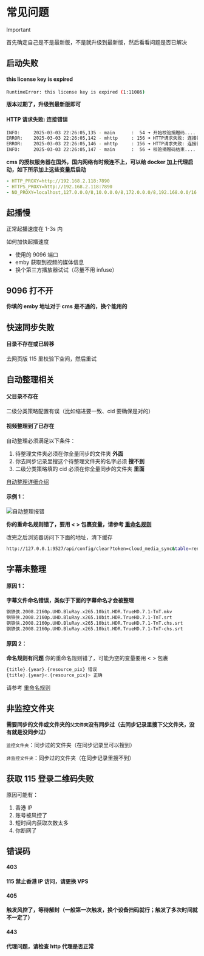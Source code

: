 # 常见问题

> [!IMPORTANT]
> 首先确定自己是不是最新版，不是就升级到最新版，然后看看问题是否已解决

## 启动失败

#### this license key is expired

```bash
RuntimeError: this license key is expired (1:11086)
```

**版本过期了，升级到最新版即可**

#### HTTP 请求失败: 连接错误

```bash
INFO:     2025-03-03 22:26:05,135 - main      :  54 ➜ 开始校验捐赠码....
ERROR:    2025-03-03 22:26:05,142 - mhttp     : 156 ➜ HTTP请求失败: 连接错误
ERROR:    2025-03-03 22:26:05,146 - mhttp     : 156 ➜ HTTP请求失败: 连接错误
INFO:     2025-03-03 22:26:05,147 - main      :  56 ➜ 校验捐赠码结束....
```

**cms 的授权服务器在国外，国内网络有时候连不上，可以给 docker 加上代理启动，如下所示加上这些变量后启动**

```yaml
- HTTP_PROXY=http://192.168.2.118:7890
- HTTPS_PROXY=http://192.168.2.118:7890
- NO_PROXY=localhost,127.0.0.0/8,10.0.0.0/8,172.0.0.0/8,192.168.0.0/16
```

## 起播慢

正常起播速度在 1-3s 内

如何加快起播速度

- 使用的 9096 端口
- emby 获取到视频的媒体信息
- 换个第三方播放器试试（尽量不用 infuse）

## 9096 打不开

**你填的 emby 地址对于 cms 是不通的，换个能用的**

## 快速同步失败

#### 目录不存在或已转移

去网页版 115 里校验下空间，然后重试

## 自动整理相关

#### 父目录不存在

二级分类策略配置有误（比如缩进要一致、cid 要确保是对的）

#### 视频整理到了已存在

自动整理必须满足以下条件：

1. 待整理文件夹必须在你全量同步的文件夹 **外面**
2. 你去同步记录里搜这个待整理文件夹的名字必须 **搜不到**
3. 二级分类策略填的 cid 必须在你全量同步的文件夹 **里面**

[自动整理详细介绍](/docs/auto-organize)

#### 示例 1：

![自动整理报错](/faq/auto-error.jpg)

**你的重命名规则错了，要用 < > 包裹变量，请参考 [重命名规则](https://github.com/guyue2005/CMSHelp/wiki/5.%E4%B8%8A%E4%BC%A0%E4%B8%8E%E6%95%B4%E7%90%86#%E9%87%8D%E5%91%BD%E5%90%8D%E8%A7%84%E5%88%99)**

改完之后浏览器访问下下面的地址，清下缓存

```bash
http://127.0.0.1:9527/api/config/clear?token=cloud_media_sync&table=rename_log
```

## 字幕未整理

#### 原因 1：

**字幕文件命名错误，类似于下面的字幕命名才会被整理**

```bash
钢铁侠.2008.2160p.UHD.BluRay.x265.10bit.HDR.TrueHD.7.1-TnT.mkv
钢铁侠.2008.2160p.UHD.BluRay.x265.10bit.HDR.TrueHD.7.1-TnT.srt
钢铁侠.2008.2160p.UHD.BluRay.x265.10bit.HDR.TrueHD.7.1-TnT.chs.srt
钢铁侠.2008.2160p.UHD.BluRay.x265.10bit.HDR.TrueHD.7.1-TnT-chs.srt
```

#### 原因 2：

**命名规则有问题** 你的重命名规则错了，可能为空的变量要用 < > 包裹

```js
{title}.{year}.{resource_pix} 错误
{title}.{year}<.{resource_pix}> 正确
```

请参考 [重命名规则](https://github.com/guyue2005/CMSHelp/wiki/5.%E4%B8%8A%E4%BC%A0%E4%B8%8E%E6%95%B4%E7%90%86#%E9%87%8D%E5%91%BD%E5%90%8D%E8%A7%84%E5%88%99)

## 非监控文件夹

**需要同步的文件或文件夹的`父文件夹`没有同步过（去同步记录里搜下父文件夹，没有就是没同步过）**

`监控文件夹`：同步过的文件夹（在同步记录里可以搜到）

`非监控文件夹`：同步过的文件夹（在同步记录里搜不到）

## 获取 115 登录二维码失败

原因可能有：

1. 香港 IP
2. 账号被风控了
3. 短时间内获取次数太多
4. 你断网了

## 错误码

#### 403

**115 禁止香港 IP 访问，请更换 VPS**

#### 405

**触发风控了，等待解封（一般第一次触发，换个设备扫码就行；触发了多次时间就不一定了）**

#### 443

**代理问题，请检查 http 代理是否正常**
